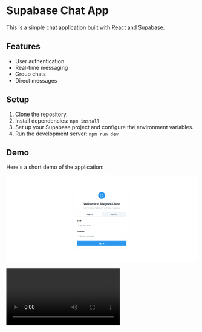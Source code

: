 # Supabase Chat App

This is a simple chat application built with React and Supabase.

## Features

- User authentication
- Real-time messaging
- Group chats
- Direct messages

## Setup

1. Clone the repository.
2. Install dependencies: `npm install`
3. Set up your Supabase project and configure the environment variables.
4. Run the development server: `npm run dev`

## Demo

Here's a short demo of the application:

![Image of the application](signin.png)

<video controls>
  <source src="demo.mp4" type="video/mp4">
  Your browser does not support the video tag.
</video>
